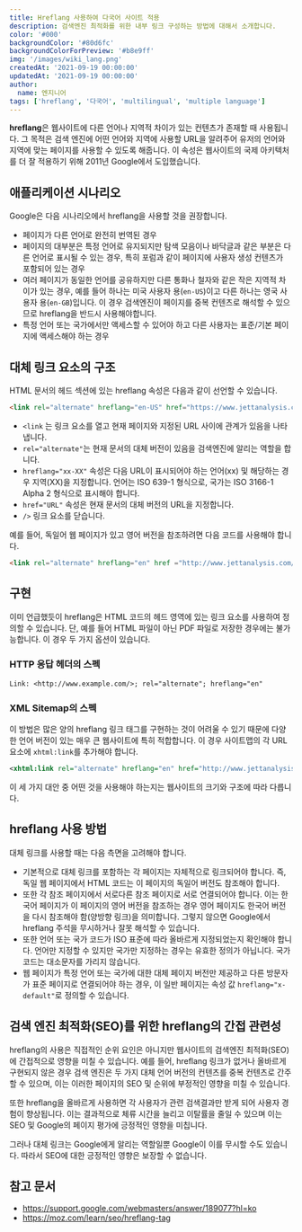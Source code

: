 ```yaml
---
title: Hreflang 사용하여 다국어 사이트 적용
description: 검색엔진 최적화를 위한 내부 링크 구성하는 방법에 대해서 소개합니다.
color: '#000'
backgroundColor: '#80d6fc'
backgroundColorForPreview: '#b8e9ff'
img: '/images/wiki_lang.png'
createdAt: '2021-09-19 00:00:00'
updatedAt: '2021-09-19 00:00:00'
author:
  name: 엔지니어
tags: ['hreflang', '다국어', 'multilingual', 'multiple language']
---
```


**hreflang**은 웹사이트에 다른 언어나 지역적 차이가 있는 컨텐츠가 존재할 때 사용됩니다. 그 목적은 검색 엔진에 어떤 언어와 지역에 사용할 URL을 알려주어 유저의 언어와 지역에 맞는 페이지를 사용할 수 있도록 해줍니다. 이 속성은 웹사이트의 국제 아키텍처를 더 잘 적용하기 위해 2011년 Google에서 도입했습니다.

## 애플리케이션 시나리오

Google은 다음 시나리오에서 hreflang을 사용할 것을 권장합니다.

- 페이지가 다른 언어로 완전히 번역된 경우
- 페이지의 대부분은 특정 언어로 유지되지만 탐색 모음이나 바닥글과 같은 부분은 다른 언어로 표시될 수 있는 경우, 특히 포럼과 같이 페이지에 사용자 생성 컨텐츠가 포함되어 있는 경우
- 여러 페이지가 동일한 언어를 공유하지만 다른 통화나 철자와 같은 작은 지역적 차이가 있는 경우, 예를 들어 하나는 미국 사용자 용(`en-US`)이고 다른 하나는 영국 사용자 용(`en-GB`)입니다. 이 경우 검색엔진이 페이지를 중복 컨텐츠로 해석할 수 있으므로 hreflang을 반드시 사용해야합니다.
- 특정 언어 또는 국가에서만 액세스할 수 있어야 하고 다른 사용자는 표준/기본 페이지에 액세스해야 하는 경우

## 대체 링크 요소의 구조

HTML 문서의 헤드 섹션에 있는 hreflang 속성은 다음과 같이 선언할 수 있습니다.

```html
<link rel="alternate" hreflang="en-US" href="https://www.jettanalysis.com/en-US/" />
```

- `<link` 는 링크 요소를 열고 현재 페이지와 지정된 URL 사이에 관계가 있음을 나타냅니다.
- `rel="alternate"`는 현재 문서의 대체 버전이 있음을 검색엔진에 알리는 역할을 합니다.
- `hreflang="xx-XX"` 속성은 다음 URL이 표시되어야 하는 언어(xx) 및 해당하는 경우 지역(XX)을 지정합니다. 언어는 ISO 639-1 형식으로, 국가는 ISO 3166-1 Alpha 2 형식으로 표시해야 합니다.
- `href="URL"` 속성은 현재 문서의 대체 버전의 URL을 지정합니다.
- `/>` 링크 요소를 닫습니다.

예를 들어, 독일어 웹 페이지가 있고 영어 버전을 참조하려면 다음 코드를 사용해야 합니다.

```html
<link rel="alternate" hreflang="en" href ="http://www.jettanalysis.com/en/" />
```

## 구현

이미 언급했듯이 hreflang은 HTML 코드의 헤드 영역에 있는 링크 요소를 사용하여 정의할 수 있습니다. 단, 예를 들어 HTML 파일이 아닌 PDF 파일로 저장한 경우에는 불가능합니다. 이 경우 두 가지 옵션이 있습니다.

### HTTP 응답 헤더의 스펙

```text
Link: <http://www.example.com/>; rel="alternate"; hreflang="en"
```

### XML Sitemap의 스펙

이 방법은 많은 양의 hreflang 링크 태그를 구현하는 것이 어려울 수 있기 때문에 다양한 언어 버전이 있는 매우 큰 웹사이트에 특히 적합합니다. 이 경우 사이트맵의 각 URL 요소에 `xhtml:link`를 추가해야 합니다.

```xml
<xhtml:link rel="alternate" hreflang="en" href="http://www.jettanalysis.com/en/" />
```

이 세 가지 대안 중 어떤 것을 사용해야 하는지는 웹사이트의 크기와 구조에 따라 다릅니다.

## hreflang 사용 방법

대체 링크를 사용할 때는 다음 측면을 고려해야 합니다.

- 기본적으로 대체 링크를 포함하는 각 페이지는 자체적으로 링크되어야 합니다. 즉, 독일 웹 페이지에서 HTML 코드는 이 페이지의 독일어 버전도 참조해야 합니다.
- 또한 각 참조 페이지에서 서로다른 참조 페이지로 서로 연결되어야 합니다. 이는 한국어 페이지가 이 페이지의 영어 버전을 참조하는 경우 영어 페이지도 한국어 버전을 다시 참조해야 함(양방향 링크)을 의미합니다. 그렇지 않으면 Google에서 hreflang 주석을 무시하거나 잘못 해석할 수 있습니다.
- 또한 언어 또는 국가 코드가 ISO 표준에 따라 올바르게 지정되었는지 확인해야 합니다. 언어만 지정할 수 있지만 국가만 지정하는 경우는 유효한 정의가 아닙니다. 국가 코드는 대소문자를 가리지 않습니다.
- 웹 페이지가 특정 언어 또는 국가에 대한 대체 페이지 버전만 제공하고 다른 방문자가 표준 페이지로 연결되어야 하는 경우, 이 일반 페이지는 속성 값 `hreflang="x-default"`로 정의할 수 있습니다.

## 검색 엔진 최적화(SEO)를 위한 hreflang의 간접 관련성

hreflang의 사용은 직접적인 순위 요인은 아니지만 웹사이트의 검색엔진 최적화(SEO)에 간접적으로 영향을 미칠 수 있습니다. 예를 들어, hreflang 링크가 없거나 올바르게 구현되지 않은 경우 검색 엔진은 두 가지 대체 언어 버전의 컨텐츠를 중복 컨텐츠로 간주할 수 있으며, 이는 이러한 페이지의 SEO 및 순위에 부정적인 영향을 미칠 수 있습니다.

또한 hreflang을 올바르게 사용하면 각 사용자가 관련 검색결과만 받게 되어 사용자 경험이 향상됩니다. 이는 결과적으로 체류 시간을 늘리고 이탈률을 줄일 수 있으며 이는 SEO 및 Google의 페이지 평가에 긍정적인 영향을 미칩니다.

그러나 대체 링크는 Google에게 알리는 역할일뿐 Google이 이를 무시할 수도 있습니다. 따라서 SEO에 대한 긍정적인 영향은 보장할 수 없습니다.

## 참고 문서

- https://support.google.com/webmasters/answer/189077?hl=ko
- https://moz.com/learn/seo/hreflang-tag
